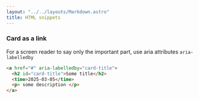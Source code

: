 ```yaml
---
layout: "../../layouts/Markdown.astro"
title: HTML snippets 
---
```


### Card as a link
For a screen reader to say only the important part, use aria attributes `aria-labelledby`
```html
<a href="#" aria-labelledby="card-title">
  <h2 id="card-title">Some title</h2>
  <time>2025-03-05</time>
  <p> some description </p>
</a>
```
